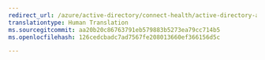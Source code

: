 ```yaml
---
redirect_url: /azure/active-directory/connect-health/active-directory-aadconnect-health-operations
translationtype: Human Translation
ms.sourcegitcommit: aa20b20c86763791eb579883b5273ea79cc714b5
ms.openlocfilehash: 126cedcbadc7ad7567fe208013660ef366156d5c

---
```




<!--HONumber=Feb17_HO1-->


